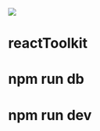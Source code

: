 <a href="https://codeclimate.com/github/lusorich/reactToolkit/maintainability"><img src="https://api.codeclimate.com/v1/badges/75b412f684feb950bfff/maintainability" /></a>

# reactToolkit

# npm run db

# npm run dev
